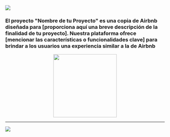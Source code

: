 <img align="center" src="https://logodownload.org/wp-content/uploads/2016/10/airbnb-logo-0.png">

<h3> El proyecto "Nombre de tu Proyecto" es una copia de Airbnb diseñada para [proporciona aquí una breve descripción de la finalidad de tu proyecto]. Nuestra plataforma ofrece [mencionar las características o funcionalidades clave] para brindar a los usuarios una experiencia similar a la de Airbnb</h3>
<p align="center" ><img width="200px" align="center"src="https://media.tenor.com/td_EA9TfVnsAAAAC/room.gif"></p> 

<hr/>

<img align="center" src="https://ibb.co/4RwFB80">
